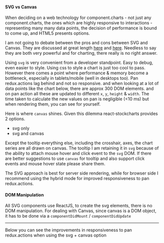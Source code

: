 #### SVG vs Canvas
When deciding on a web technology for component.charts - not just any component.charts, the ones which are highly responsive to interactions -  representing many many data points, the decision of performance is bound to come up, and HTML5 presents options.

I am not going to debate between the pros and cons between SVG and Canvas. They are discussed at great length [here](http://stackoverflow.com/questions/12310024/fast-and-responsive-interactive-charts-graphs-svg-canvas-other) and [here](http://stackoverflow.com/questions/5882716/html5-canvas-vs-svg-vs-div). Needless to say they are both very powerful and for charting, there really is no right answer.

Using `svg` is very convenient from a developer standpoint. Easy to debug, even easier to style. Using css to style a chart is just too cool to pass. However there comes a point where performance & memory become a bottleneck, especially in tablets/mobile (well in desktops too). Pan redux.actions lag behind and not so responsive. and when looking at a lot of data points like the chart below, there are approx 300 DOM elements. and on pan action all these are updated to different `x`, `y`, `height` & `width`. The time taken to calculate the new values on pan is negligible (<10 ms) but when rendering them, you can see for yourself.

Here is where `canvas` shines. Given this dilemma react-stockcharts provides 2 options. 

- svg only
- svg and canvas

Except the tooltip everything else, including the crosshair, axes, the chart series are all drawn on canvas. The tooltip I am retaining it in `svg` because of the ability to attach mouse hover and click event to the `svg` DOM. If there are better suggestions to use `canvas` for tooltip and also support click events and mouse hover state please share them.

The SVG approach is best for server side rendering, while for browser side I recommend using the hybrid mode for improved responsiveness to pan redux.actions.

#### DOM Manipulation

All SVG components use ReactJS, to create the svg elements, there is no DOM manipulation. For dealing with Canvas, since canvas is a DOM object, it has to be done via a `componentDidMount` / `componentDidUpdate`

---
Below you can see the improvements in responsiveness to pan redux.actions when using the svg + canvas option
